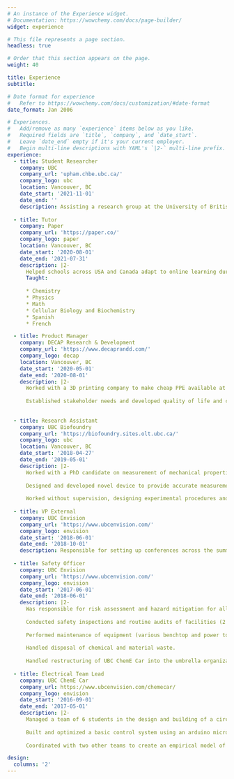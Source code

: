 ```yaml
---
# An instance of the Experience widget.
# Documentation: https://wowchemy.com/docs/page-builder/
widget: experience

# This file represents a page section.
headless: true

# Order that this section appears on the page.
weight: 40

title: Experience
subtitle:

# Date format for experience
#   Refer to https://wowchemy.com/docs/customization/#date-format
date_format: Jan 2006

# Experiences.
#   Add/remove as many `experience` items below as you like.
#   Required fields are `title`, `company`, and `date_start`.
#   Leave `date_end` empty if it's your current employer.
#   Begin multi-line descriptions with YAML's `|2-` multi-line prefix.
experience:
  - title: Student Researcher
    company: UBC
    company_url: 'upham.chbe.ubc.ca/'
    company_logo: ubc
    location: Vancouver, BC
    date_start: '2021-11-01'
    date_end: ''
    description: Assisting a research group at the University of British Columbia using Aspentech software to build a process model.
    
  - title: Tutor
    company: Paper
    company_url: 'https://paper.co/'
    company_logo: paper
    location: Vancouver, BC
    date_start: '2020-08-01'
    date_end: '2021-07-31'
    description: |2- 
      Helped schools across USA and Canada adapt to online learning during the COVID-19 pandemic by providing 24/7 support to students.
      Taught:
      
      * Chemistry
      * Physics
      * Math
      * Cellular Biology and Biochemistry
      * Spanish
      * French

  - title: Product Manager
    company: DECAP Research & Development
    company_url: 'https://www.decaprandd.com/'
    company_logo: decap
    location: Vancouver, BC
    date_start: '2020-05-01'
    date_end: '2020-08-01'
    description: |2-
      Worked with a 3D printing company to make cheap PPE available at the start of the COVID-19 pandemic. 
      
      Established stakeholder needs and developed quality of life and comfort improvements without sacrificing safety.
      
      
  - title: Research Assistant
    company: UBC Biofoundry
    company_url: 'https://biofoundry.sites.olt.ubc.ca/'
    company_logo: ubc
    location: Vancouver, BC
    date_start: '2018-04-27'
    date_end: '2019-05-01'
    description: |2-
      Worked with a PhD candidate on measurement of mechanical properties of viscoelastic neural cells.
      
      Designed and developed novel device to provide accurate measurements, reducing price by 80% compared to existing prototype while improving accuracy.
      
      Worked without supervision, designing experimental procedures and collecting and analyzing data to validate the device.
  
  - title: VP External
    company: UBC Envision
    company_url: 'https://www.ubcenvision.com/'
    company_logo: envision
    date_start: '2018-06-01'
    date_end: '2018-10-01'
    description: Responsible for setting up conferences across the summer and in preparation for the upcoming academic year. Also acted as a liaison between our own AICHE chapter and our sister chapter in Barcelona.
    
  - title: Safety Officer
    company: UBC Envision
    company_url: 'https://www.ubcenvision.com/'
    company_logo: envision
    date_start: '2017-06-01'
    date_end: '2018-06-01'
    description: |2-
      Was responsible for risk assessment and hazard mitigation for all Envision teams and projects.
      
      Conducted safety inspections and routine audits of facilities (2 labs, 1 workshop, 1 work room).
      
      Performed maintenance of equipment (various benchtop and power tools, 2 3D printers)
      
      Handled disposal of chemical and material waste.
      
      Handled restructuring of UBC ChemE Car into the umbrella organization UBC Envision. This required revision of all SOPs, and retraining of several members.
      
  - title: Electrical Team Lead
    company: UBC ChemE Car
    company_url: https://www.ubcenvision.com/chemecar/
    company_logo: envision
    date_start: '2016-09-01'
    date_end: '2017-05-01'
    description: |2-
      Managed a team of 6 students in the design and building of a circuit for a small chemically-powered car.
      
      Built and optimized a basic control system using an arduino microcontroller and series of MOSFETs, servos, and photoresistors.
      
      Coordinated with two other teams to create an empirical model of car speed and iodine clock reaction based on initial conditions.

design:
  columns: '2'
---
```

